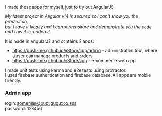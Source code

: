 I made these apps for myself, just to try out AngularJS.  

*My latest project in Angular v14 is secured so I can't show you the production,  
but I have it locally and I can screenshare and demonstrate you the code and how it is rendered.*  

It is made in AngularJS and contains 2 apps:
- https://push-me.github.io/eStore/app/admin - administration tool, where a user can manage products and orders
- https://push-me.github.io/eStore/app - e-commerce web app  

I made unit tests using karma and e2e tests using protractor.  
I used firebase authentication and firebase database. All apps are mobile friendly.

### Admin app
login: somemail@bubugugu555.sss  
password: 123456


